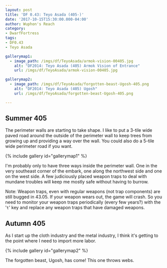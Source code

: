 ```yaml
---
layout: post
title: 'DF 0.43: Teyo Asada (405-)'
date: '2017-10-15T15:30:00.000-04:00'
author: Wuphon's Reach
category:
- DwarfFortress
tags:
- DF0.43
- Teyo Asada

gallerymap1:
  - image_path: /imgs/df/TeyoAsada/armok-vision-00405.jpg
    alt: "DF2014: Teyo Asada (405) Armok Vision of Entrance"
    url: /imgs/df/TeyoAsada/armok-vision-00405.jpg

gallerymap2:
  - image_path: /imgs/df/TeyoAsada/forgotten-beast-Ugosh-405.png
    alt: "DF2014: Teyo Asada (405) Ugosh"
    url: /imgs/df/TeyoAsada/forgotten-beast-Ugosh-405.png

---
```


## Summer 405

The perimeter walls are starting to take shape.  I like to put a 3-tile wide paved road around the outside of the perimeter wall to keep trees from growing up and providing a way over the wall.  You could also do a 5-tile wide perimeter road if you want.

{% include gallery id="gallerymap1" %}

I'm probably only to have three ways inside the perimeter wall.  One in the very southeast corner of the embark, one along the northwest side and one on the west side.  A few judiciously placed weapon traps to deal with mundane troubles will keep me mostly safe without having to burrow.

Note: Weapon traps, even with regular weapons (not trap components) are still bugged in 43.05.  If your weapon wears out, the game will crash.  So you need to monitor your weapon traps periodically (every few years?) with the '`t`' key and replace any weapon traps that have damaged weapons.

## Autumn 405

As I start up the cloth industry and the metal industry, I think it's getting to the point where I need to import more labor.

{% include gallery id="gallerymap2" %}

The forgotten beast, Ugosh, has come!  This one throws webs.

